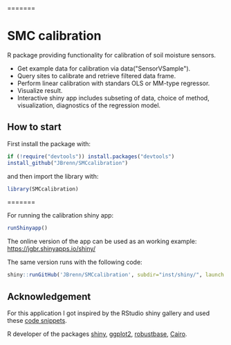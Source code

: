 
=======
# SMC calibration
R package providing functionality for calibration of soil moisture sensors.
* Get example data for calibration via data("SensorVSample").
* Query sites to calibrate and retrieve filtered data frame.
* Perform linear calibration with standars OLS or MM-type regressor.
* Visualize result.
* Interactive shiny app includes subseting of data, choice of method, visualization, diagnostics of the regression model.

## How to start

First install the package with:

```R
if (!require("devtools")) install.packages("devtools")
install_github("JBrenn/SMCcalibration")
```

and then import the library with:

```R
library(SMCcalibration)
```

=======

For running the calibration shiny app:

```R
runShinyapp()
```

The online version of the app can be used as an working example:
https://jgbr.shinyapps.io/shiny/

The same version runs with the following code:
```R
shiny::runGitHub('JBrenn/SMCcalibration', subdir="inst/shiny/", launch.browser = TRUE)
```
## Acknowledgement

For this application I got inspired by the RStudio shiny gallery and used these [code snippets](http://shiny.rstudio.com/gallery/plot-interaction-exclude.html).

R developer of the packages [shiny](https://shiny.rstudio.com), [ggplot2](https://ggplot2.tidyverse.org), [robustbase](https://cran.r-project.org/web/packages/robustbase/index.html), [Cairo](https://cran.r-project.org/web/packages/Cairo/index.html).


